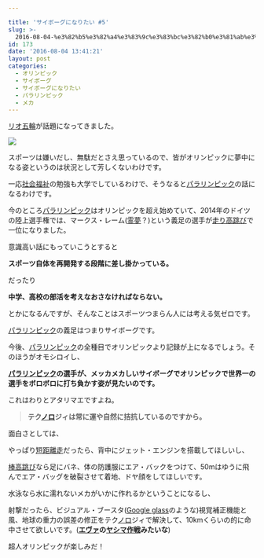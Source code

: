 ```yaml
---

title: 'サイボーグになりたい #5'
slug: >-
  2016-08-04-%e3%82%b5%e3%82%a4%e3%83%9c%e3%83%bc%e3%82%b0%e3%81%ab%e3%81%aa%e3%82%8a%e3%81%9f%e3%81%84-5
id: 173
date: '2016-08-04 13:41:21'
layout: post
categories:
  - オリンピック
  - サイボーグ
  - サイボーグになりたい
  - パラリンピック
  - メカ
---
```


[リオ五輪](http://d.hatena.ne.jp/keyword/%A5%EA%A5%AA%B8%DE%CE%D8)が話題になってきました。

![](https://cdn-ak.f.st-hatena.com/images/fotolife/p/peipeipe/20190630/20190630170220.png)

スポーツは嫌いだし、無駄だとさえ思っているので、皆がオリンピックに夢中になる姿というのは状況として芳しくないわけです。

一応[社会福祉](http://d.hatena.ne.jp/keyword/%BC%D2%B2%F1%CA%A1%BB%E3)の勉強も大学でしているわけで、そうなると[パラリンピック](http://d.hatena.ne.jp/keyword/%A5%D1%A5%E9%A5%EA%A5%F3%A5%D4%A5%C3%A5%AF)の話になるわけです。

今のところ[パラリンピック](http://d.hatena.ne.jp/keyword/%A5%D1%A5%E9%A5%EA%A5%F3%A5%D4%A5%C3%A5%AF)はオリンピックを超え始めていて、2014年のドイツの陸上選手権では、マークス・レーム([霊夢](http://d.hatena.ne.jp/keyword/%CE%EE%CC%B4)？)という義足の選手が[走り高跳び](http://d.hatena.ne.jp/keyword/%C1%F6%A4%EA%B9%E2%C4%B7%A4%D3)で一位になりました。

意識高い話にもっていこうとすると

**スポーツ自体を再開発する段階に差し掛かっている。**

だったり

**中学、高校の部活を考えなおさなければならない。**

とかになるんですが、そんなことはスポーツつまらん人には考える気ゼロです。

[パラリンピック](http://d.hatena.ne.jp/keyword/%A5%D1%A5%E9%A5%EA%A5%F3%A5%D4%A5%C3%A5%AF)の義足はつまりサイボーグです。

今後、[パラリンピック](http://d.hatena.ne.jp/keyword/%A5%D1%A5%E9%A5%EA%A5%F3%A5%D4%A5%C3%A5%AF)の全種目でオリンピックより記録が上になるでしょう。そのほうがオモシロイし、

**[パラリンピック](http://d.hatena.ne.jp/keyword/%A5%D1%A5%E9%A5%EA%A5%F3%A5%D4%A5%C3%A5%AF)の選手が、メッカメカしいサイボーグでオリンピックで世界一の選手をボロボロに打ち負かす姿が見たいのです。**

これはわりとアタリマエですよね。

> **テク[ノロ](http://d.hatena.ne.jp/keyword/%A5%CE%A5%ED)ジィは常に運や自然に拮抗しているのですから。**

面白さとしては、

やっぱり[短距離走](http://d.hatena.ne.jp/keyword/%C3%BB%B5%F7%CE%A5%C1%F6)だったら、背中にジェット・エンジンを搭載してほしいし、

[棒高跳び](http://d.hatena.ne.jp/keyword/%CB%C0%B9%E2%C4%B7%A4%D3)なら足にバネ、体の防護服にエア・バックをつけて、50mはゆうに飛んでエア・バッグを破裂させて着地、ドヤ顔をしてほしいです。

水泳なら水に濡れないメカがいかに作れるかということになるし、

射撃だったら、ビジュアル・ブースタ([Google glass](http://d.hatena.ne.jp/keyword/Google%20glass)のような)視覚補正機能と風、地球の重力の誤差の修正をテク[ノロ](http://d.hatena.ne.jp/keyword/%A5%CE%A5%ED)ジィで解決して、10kmくらいの的に命中させて欲しいです。(**[エヴァ](http://d.hatena.ne.jp/keyword/%A5%A8%A5%F4%A5%A1)の[ヤシマ作戦](http://d.hatena.ne.jp/keyword/%A5%E4%A5%B7%A5%DE%BA%EE%C0%EF)みたいな**)

超人オリンピックが楽しみだ！